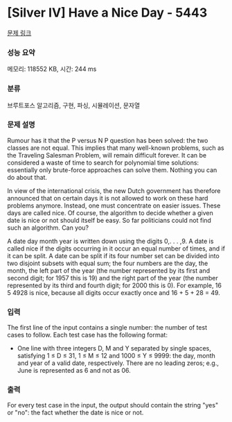 # [Silver IV] Have a Nice Day - 5443 

[문제 링크](https://www.acmicpc.net/problem/5443) 

### 성능 요약

메모리: 118552 KB, 시간: 244 ms

### 분류

브루트포스 알고리즘, 구현, 파싱, 시뮬레이션, 문자열

### 문제 설명

<p>Rumour has it that the P versus N P question has been solved: the two classes are not equal. This implies that many well-known problems, such as the Traveling Salesman Problem, will remain difficult forever. It can be considered a waste of time to search for polynomial time solutions: essentially only brute-force approaches can solve them. Nothing you can do about that.</p>

<p>In view of the international crisis, the new Dutch government has therefore announced that on certain days it is not allowed to work on these hard problems anymore. Instead, one must concentrate on easier issues. These days are called nice. Of course, the algorithm to decide whether a given date is nice or not should itself be easy. So far politicians could not find such an algorithm. Can you?</p>

<p>A date day month year is written down using the digits 0,. . . ,9. A date is called nice if the digits occurring in it occur an equal number of times, and if it can be split. A date can be split if its four number set can be divided into two disjoint subsets with equal sum; the four numbers are the day, the month, the left part of the year (the number represented by its first and second digit; for 1957 this is 19) and the right part of the year (the number represented by its third and fourth digit; for 2000 this is 0). For example, 16 5 4928 is nice, because all digits occur exactly once and 16 + 5 + 28 = 49.</p>

### 입력 

 <p>The first line of the input contains a single number: the number of test cases to follow. Each test case has the following format:</p>

<ul>
	<li>One line with three integers D, M and Y separated by single spaces, satisfying 1 ≤ D ≤ 31, 1 ≤ M ≤ 12 and 1000 ≤ Y ≤ 9999: the day, month and year of a valid date, respectively. There are no leading zeros; e.g., June is represented as 6 and not as 06.</li>
</ul>

### 출력 

 <p>For every test case in the input, the output should contain the string "yes" or "no": the fact whether the date is nice or not.</p>

